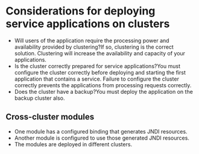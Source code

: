 <!-- image -->

# Considerations for deploying service applications on clusters

- Will users of the application require the processing power and
availability provided by clustering?If so, clustering is the correct
solution. Clustering will increase the availability and capacity of
your applications.
- Is the cluster correctly prepared for service applications?You
must configure the cluster correctly before deploying and starting
the first application that contains a service. Failure to configure
the cluster correctly prevents the applications from processing requests
correctly.
- Does the cluster have a backup?You must deploy the application
on the backup cluster also.

## Cross-cluster modules

- One module has a configured binding that generates JNDI resources.
- Another module is configured to use those generated JNDI resources.
- The modules are deployed in different clusters.